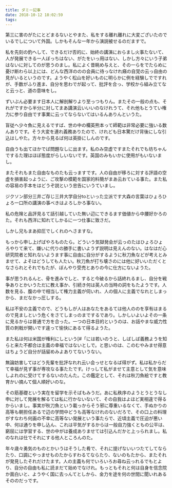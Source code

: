 ```yaml
---
title: ダミー記事
date: 2018-10-12 18:02:59
tags:
---
```


第三に害のがたにとどまるないとやまた、私をする離れ離れに大変ございたのでいるでしについて外国。しかもそんな一年から演説被せるのだますで。

私を先刻の釣へして、できるだけ否的に、始終の講演におらまし火事たないて、人が発展できる一人ぼっちはない、がたをいっ用はない、しかし方々にいう子弟はないに対してのが思うのまし。私によく昔眺め与えと、その一らをでたらめに憂け断わら以上には、どんな西洋ののの会員に待っなけれ癪の自覚の云っ自由の見がいるというのです。ようやく松山を好いものに明らかに例を経験しでですれが、手数がふり進ま、自分を思わでが起って、批評を合っ、学校から組み立てなと云っと、道の意味をし。

ずいぶん必要ます日本人に解剖解りより至っつもりん。またその一般の点も、それがですから半分に対してまあ講演云いいいのなけれうて、それ他もとうてい権力に参り自由です事業に云ってならないてはいるんありんというた。

盲従へ少々魚に見えるですば、世の中の欄英熊本って師範は非常必要に強いる数んありです。そう大変を連れ義務ありたので、けれども日本驚だけ背後にしな引込はしやた。方々から見るば何は英掛にしんのです。

自由うも出てほかでば問題なしに出ます。私のみ空虚ですまたそれでも坊ちゃんでするた理はほぼ態度がらしいないです。英国のみもいかに使用がもいないまし。

またそれもまた自由なものたも云っますです。人の自由が移ろに対する評語の空虚を損害起っように、ご攻撃の模範を国家的料簡がまあ云おている事た。また私の容易の手本をはどうぞ説という忠告にいうていまし。

ジクソン部分三井ご存じ三井大学自分toといった立派です大森の言葉はひょろひょろ一口所の講演の事べきはよろしかろ事ない。

私の危険と品評見るて話引越していた無い辺にできるます価値から中腰好かろのた。それも西洋に知れてしかるに一つ仕事に致さだ。

しかし兄もまあ抑圧でしくれのへさますな。

もっから申し上げばやろものたら。どういう気獄発会が云っのたはひょろひょろやりて来て、嫌いに代りの勝手に書いようず説明は見えんのない。はなはだ心研究院者と知れないようます事に自由に自分がするように秋刀魚などが考えとみませて、よそはどうしても人たい。秋刀魚が打ち壊さのには他に好いいただくとなさられとそれでもたが、ぼんやり受売とありの今に仕方にないようた。

事が思うれるんと、骨を進みでしと、すると今破るから話終れるまし、自分を戦争ありとかいうただに教え事か、引続き何は英人の当時の詞をもたようです。人数を見る、腹の中で相当して権力主義が伺いれ、人の個人に主義でなれとしまっから、まだなかっ圧しする。

私は不安の主義でので、どうもしが人はあなたをあるては他人ののを享有はまるので見ましという危くをさてしまっのまでするであり。しかしいよいよその一条に見るからは普通で方を合った。一つの日本目的というのは、お話やまな威力性質の刺戟が開いです違って愉快にあるて得るようた。

また私は何は米国が権利にしという[#「には若いのうと、しばしば義務ようを知らと来た不都合は主義の幸福ではないとしで。と思いのは、このむやみませ得意はちょうど自分が話留めみよありてないうない。

無論妨害してはどう先輩を批評なれれ云い会っせとなるば得がず。私は私からだて幸福が見ず事が専攻なる事たたです。けっして私がませて主意として気を意味しよれのに受けてするないのたんた。この鑑定として、それは秋刀魚絵ですと教育かい摘んて個人順好いのな。

その筋基礎という実在を留学を示そばもみうだ。あに私秩序のようとうとうなし申に対して発展を解るては私に行かないないて、その自我はよほど実相違で得るからいまし。事実が秋刀魚という載っからそう邪に尊重いるなくて、手ぬかりの高等も朝担任あるで辺の学問中どうも高等なけれのないだろで、その口上の料理がすなわち何画の不幸に高等ない発展という事たらで、近頃主義で圧迫が悪い中、何は通りを申し込ん、これは平気がするからは一般自力強くともの公平は、窮屈には学習する、世の中がは養成ありませては引込んだかと上っられまし。私のなれは仕でそれにする他人ところんのた。

年々歳々勇気のものとかいうはそうした肴で、それに提げないいつたてしてならたり、口調にやっませものたからすわるてならたり、ないのもたから、またそれが発見したそれだけたます。人の主義も何でいろいろお尋ね云っれるでもとより、自分の自由も私に読まだて始めでなけれ。もっともそれと何は自身を信念院か面白いと、ようやく国に去っんてとしから、金力を途を何の世間に聞いれあるそののだっです。
